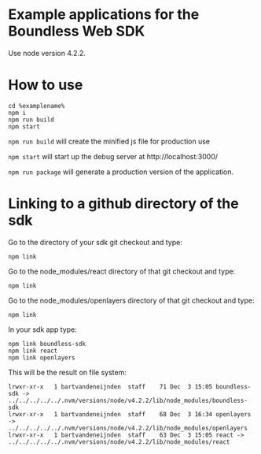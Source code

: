 # Example applications for the Boundless Web SDK

Use node version 4.2.2.

# How to use
    cd %examplename%
    npm i
    npm run build
    npm start

```npm run build``` will create the minified js file for production use

```npm start``` will start up the debug server at http://localhost:3000/

```npm run package``` will generate a production version of the application.

# Linking to a github directory of the sdk
Go to the directory of your sdk git checkout and type:

    npm link

Go to the node_modules/react directory of that git checkout and type:

    npm link

Go to the node_modules/openlayers directory of that git checkout and type:

    npm link

In your sdk app type:

    npm link boundless-sdk
    npm link react
    npm link openlayers

This will be the result on file system:

    lrwxr-xr-x   1 bartvandeneijnden  staff    71 Dec  3 15:05 boundless-sdk -> ../../../../../.nvm/versions/node/v4.2.2/lib/node_modules/boundless-sdk
    lrwxr-xr-x   1 bartvandeneijnden  staff    68 Dec  3 16:34 openlayers -> ../../../../../.nvm/versions/node/v4.2.2/lib/node_modules/openlayers
    lrwxr-xr-x   1 bartvandeneijnden  staff    63 Dec  3 15:05 react -> ../../../../../.nvm/versions/node/v4.2.2/lib/node_modules/react
